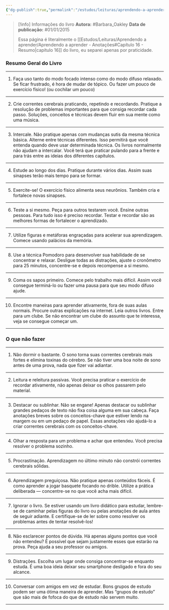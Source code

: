 ```yaml
---
{"dg-publish":true,"permalink":"/estudos/leituras/aprendendo-a-aprender/resumo-aprendendo-a-aprender/"}
---
```


> [!info] Informações do livro
> **Autora:** #Barbara_Oakley
> **Data de publicação:** #01/01/2015
> 
> Essa página é literalmente o [[Estudos/Leituras/Aprendendo a aprender/Aprendendo a aprender - Anotações#Capítulo 16 - Resumo\|capítulo 16]] do livro, eu separei apenas por praticidade.

### Resumo Geral do Livro

---

1. Faça uso tanto do modo focado intenso como do modo difuso relaxado. Se ficar frustrado, é hora de mudar de tópico. Ou fazer um pouco de exercício físico! (ou cochilar um pouco)

---

2. Crie correntes cerebrais praticando, repetindo e recordando. Pratique a resolução de problemas importantes para que consiga recordar cada passo. Soluções, conceitos e técnicas devem fluir em sua mente como uma música.

---

3. Intercale. Não pratique apenas com mudanças sutis da mesma técnica básica. Alterne entre técnicas diferentes. Isso permitirá que você entenda quando deve usar determinada técnica. Os livros normalmente não ajudam a intercalar. Você terá que praticar pulando para a frente e para trás entre as ideias dos diferentes capítulos.

---

4. Estude ao longo dos dias. Pratique durante vários dias. Assim suas sinapses terão mais tempo para se formar.

---

5. Exercite-se! O exercício físico alimenta seus neurônios. Também cria e fortalece novas sinapses.

---

6. Teste a si mesmo. Peça para outros testarem você. Ensine outras pessoas. Para tudo isso é preciso recordar. Testar e recordar são as melhores formas de fortalecer o aprendizado.

---

7. Utilize figuras e metáforas engraçadas para acelerar sua aprendizagem. Comece usando palácios da memória.

---

8. Use a técnica Pomodoro para desenvolver sua habilidade de se concentrar e relaxar. Desligue todas as distrações, ajuste o cronômetro para 25 minutos, concentre-se e depois recompense a si mesmo.

---

9. Coma os sapos primeiro. Comece pelo trabalho mais difícil. Assim você consegue terminá-lo ou fazer uma pausa para que seu modo difuso ajude.

---

10. Encontre maneiras para aprender ativamente, fora de suas aulas normais. Procure outras explicações na internet. Leia outros livros. Entre para um clube. Se não encontrar um clube do assunto que te interessa, veja se consegue começar um.

---

### O que não fazer

---

1. Não dormir o bastante. O sono torna suas correntes cerebrais mais fortes e elimina toxinas do cérebro. Se não tiver uma boa noite de sono antes de uma prova, nada que fizer vai adiantar.

---

2. Leitura e releitura passivas. Você precisa praticar o exercício de recordar ativamente, não apenas deixar os olhos passarem pelo material.

---

3. Destacar ou sublinhar. Não se engane! Apenas destacar ou sublinhar grandes pedaços de texto não fixa coisa alguma em sua cabeça. Faça anotações breves sobre os conceitos-chave que estiver lendo na margem ou em um pedaço de papel. Essas anotações vão ajudá-lo a criar correntes cerebrais com os conceitos-chave.

---

4. Olhar a resposta para um problema e achar que entendeu. Você precisa resolver o problema sozinho.

---

5. Procrastinação. Aprendizagem no último minuto não constrói correntes cerebrais sólidas.

---

6. Aprendizagem preguiçosa. Não pratique apenas conteúdos fáceis. É como aprender a jogar basquete focando no drible. Utilize a prática deliberada — concentre-se no que você acha mais difícil.

---

7. Ignorar o livro. Se estiver usando um livro didático para estudar, lembre-se de caminhar pelas figuras do livro ou pelas anotações de aula antes de seguir adiante. E certifique-se de ler sobre como resolver os problemas antes de tentar resolvê-los!

---

8. Não esclarecer pontos de dúvida. Há apenas alguns pontos que você não entendeu? É possível que sejam justamente esses que estarão na prova. Peça ajuda a seu professor ou amigos.

---

9. Distrações. Escolha um lugar onde consiga concentrar-se enquanto estuda. É uma boa ideia deixar seu smartphone desligado e fora do seu alcance.

---

10. Conversar com amigos em vez de estudar. Bons grupos de estudo podem ser uma ótima maneira de aprender. Mas “grupos de estudo” que são mais de fofoca do que de estudo não servem muito.

---
